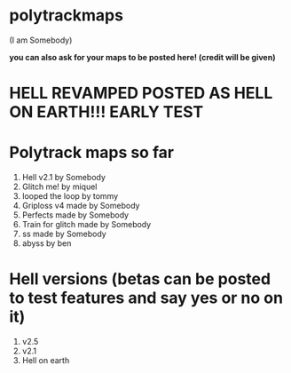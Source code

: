 # polytrackmaps
(I am Somebody)

**you can also ask for your maps to be posted here! (credit will be given)**

# **HELL REVAMPED POSTED AS HELL ON EARTH!!! EARLY TEST**

# Polytrack maps so far
1.  Hell v2.1 by Somebody
2.  Glitch me! by miquel
3.  looped the loop by tommy
4.  Griploss v4 made by Somebody
5.  Perfects made by Somebody
6.  Train for glitch made by Somebody
7.  ss made by Somebody
8.  abyss by ben


# Hell versions (betas can be posted to test features and say yes or no on it)
1. v2.5
2. v2.1
3. Hell on earth
